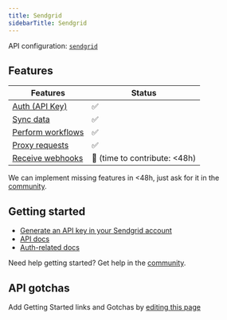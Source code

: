 ```yaml
---
title: Sendgrid
sidebarTitle: Sendgrid
---
```


API configuration: [`sendgrid`](https://terapi.dev/providers.yaml)

## Features

| Features | Status |
| - | - |
| [Auth (API Key)](/integrate/guides/authorize-an-api) | ✅ |
| [Sync data](/integrate/guides/sync-data-from-an-api) | ✅ |
| [Perform workflows](/integrate/guides/perform-workflows-with-an-api) | ✅ |
| [Proxy requests](/integrate/guides/proxy-requests-to-an-api) | ✅ |
| [Receive webhooks](/integrate/guides/receive-webhooks-from-an-api) | 🚫 (time to contribute: &lt;48h) |

<Tip>We can implement missing features in &lt;48h, just ask for it in the [community](https://terapi.dev/slack).</Tip>

## Getting started

-   [Generate an API key in your Sendgrid account](https://app.sendgrid.com/settings/api_keys)
-   [API docs](https://docs.sendgrid.com/api-reference/how-to-use-the-sendgrid-v3-api/authentication)
-   [Auth-related docs](https://docs.sendgrid.com/api-reference/how-to-use-the-sendgrid-v3-api/authentication#authorization-header)

<Tip>Need help getting started? Get help in the [community](https://terapi.dev/slack).</Tip>

## API gotchas

<Note>Add Getting Started links and Gotchas by [editing this page](https://github.com/terapihq/terapi/tree/master/docs-v2/integrations/all/sendgrid.mdx)</Note>
